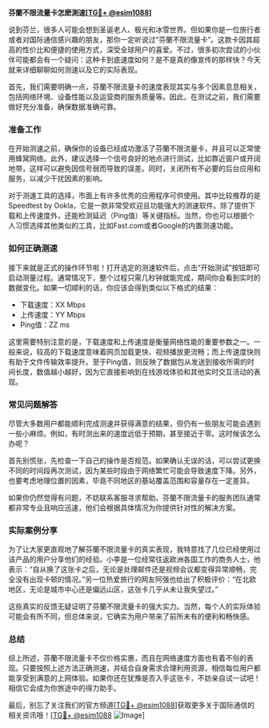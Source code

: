 **芬蘭不限流量卡怎麽測速[[TG💪+ @esim1088](https://t.me/s/esim1088)]**

说到芬兰，很多人可能会想到圣诞老人、极光和冰雪世界。但如果你是一位旅行者或者对国际通信感兴趣的朋友，那你一定听说过“芬蘭不限流量卡”。这款卡因其超高的性价比和便捷的使用方式，深受全球用户的喜爱。不过，很多初次尝试的小伙伴可能都会有一个疑问：这种卡到底速度如何？是不是真的像宣传的那样快？今天就来详细聊聊如何测速以及它的实际表现。

首先，我们需要明确一点，芬蘭不限流量卡的速度表现其实与多个因素息息相关，包括网络环境、设备性能以及运营商的服务质量等。因此，在测试之前，我们需要做好充分准备，确保数据准确可靠。

### **准备工作**
在开始测速之前，确保你的设备已经成功激活了芬蘭不限流量卡，并且可以正常使用蜂窝网络。此外，建议选择一个信号良好的地点进行测试，比如靠近窗户或开阔地带，这样可以避免因信号弱而导致的误差。同时，关闭所有不必要的后台应用和服务，以减少干扰因素的影响。

对于测速工具的选择，市面上有许多优秀的应用程序可供使用。其中比较推荐的是Speedtest by Ookla，它是一款非常受欢迎且功能强大的测速软件。除了提供下载和上传速度外，还能检测延迟（Ping值）等关键指标。当然，你也可以根据个人习惯选择其他类似的工具，比如Fast.com或者Google的内置测速功能。

### **如何正确测速**
接下来就是正式的操作环节啦！打开选定的测速软件后，点击“开始测试”按钮即可启动测量过程。通常情况下，整个过程只需几秒钟就能完成，期间你会看到实时的数据变化。如果一切顺利的话，你应该会得到类似以下格式的结果：

- 下载速度：XX Mbps  
- 上传速度：YY Mbps  
- Ping值：ZZ ms  

这里需要特别注意的是，下载速度和上传速度是衡量网络性能的重要参数之一。一般来说，较高的下载速度意味着网页加载更快、视频播放更流畅；而上传速度快则有助于文件传输效率提升。至于Ping值，则反映了数据包从发送到接收所需的时间长度，数值越小越好，因为它直接影响到在线游戏体验和其他实时交互活动的表现。

### **常见问题解答**
尽管大多数用户都能顺利完成测速并获得满意的结果，但仍有一些朋友可能会遇到一些小麻烦。例如，有时测出来的速度远低于预期，甚至接近于零。这时候该怎么办呢？

首先别慌张，先检查一下自己的操作是否规范。如果确认无误的话，可以尝试更换不同的时间段再次测试，因为某些时段由于网络繁忙可能会导致速度下降。另外，也要考虑地理位置的因素，毕竟不同地区的基站覆盖范围和容量存在一定差异。

如果你仍然觉得有问题，不妨联系客服寻求帮助。芬蘭不限流量卡的服务团队通常都非常专业且响应迅速，他们会根据具体情况为你提供针对性的解决方案。

### **实际案例分享**
为了让大家更直观地了解芬蘭不限流量卡的真实表现，我特意找了几位已经使用过该产品的用户分享他们的经验。小李是一位经常往返欧洲各国工作的商务人士，他表示：“自从换了这张卡之后，无论是处理邮件还是视频会议都变得异常顺畅，完全没有出现卡顿的情况。”另一位热爱旅行的网友阿强也给出了积极评价：“在北欧地区，无论是城市中心还是偏远山区，这张卡几乎从未让我失望过。”

这些真实的反馈无疑证明了芬蘭不限流量卡的强大实力。当然，每个人的实际体验可能会有所不同，但总体来说，它确实为用户带来了前所未有的便利和畅快感。

### **总结**
综上所述，芬蘭不限流量卡不仅价格实惠，而且在网络速度方面也有着不俗的表现。只要按照上述方法正确测速，并结合自身需求合理利用资源，相信每位用户都能享受到满意的上网体验。如果你还在犹豫是否入手这张卡，不妨亲自试一试吧！相信它会成为你旅途中的得力助手。

最后，别忘了关注我们的官方频道[[TG💪+ @esim1088](https://t.me/s/esim1088)]获取更多关于国际通信的相关资讯哦！[[TG💪+ @esim1088](https://t.me/s/esim1088) ![Image](https://i.postimg.cc/4NQfJmqS/Snipaste-2025-05-13-00-14-12.png)]